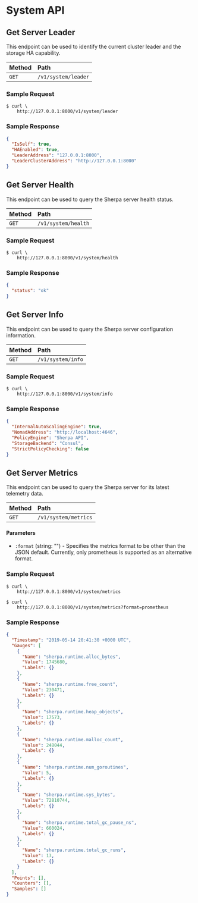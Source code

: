 # System API

## Get Server Leader

This endpoint can  be used to identify the current cluster leader and the storage HA capability.

| Method   | Path                         |
| :--------------------------- | :--------------------- |
| `GET`    | `/v1/system/leader`              | `200 application/binary` |

### Sample Request

```
$ curl \
    http://127.0.0.1:8000/v1/system/leader
```

### Sample Response

```json
{
  "IsSelf": true,
  "HAEnabled": true,
  "LeaderAddress": "127.0.0.1:8000",
  "LeaderClusterAddress": "http://127.0.0.1:8000"
}
```

## Get Server Health

This endpoint can be used to query the Sherpa server health status.

| Method   | Path                         |
| :--------------------------- | :--------------------- |
| `GET`    | `/v1/system/health`              | `200 application/binary` |


### Sample Request

```
$ curl \
    http://127.0.0.1:8000/v1/system/health
```

### Sample Response

```json
{
  "status": "ok"
}
```

## Get Server Info

This endpoint can be used to query the Sherpa server configuration information.

| Method   | Path                         |
| :--------------------------- | :--------------------- |
| `GET`    | `/v1/system/info`              | `200 application/binary` |


### Sample Request

```
$ curl \
    http://127.0.0.1:8000/v1/system/info
```

### Sample Response

```json
{
  "InternalAutoScalingEngine": true,
  "NomadAddress": "http://localhost:4646",
  "PolicyEngine": "Sherpa API",
  "StorageBackend": "Consul",
  "StrictPolicyChecking": false
}
```

## Get Server Metrics

This endpoint can be used to query the Sherpa server for its latest telemetry data.

| Method   | Path                         |
| :--------------------------- | :--------------------- |
| `GET`    | `/v1/system/metrics`              | `200 application/binary` |

#### Parameters
* `:format` (string: "") - Specifies the metrics format to be other than the JSON default. Currently, only prometheus is supported as an alternative format.


### Sample Request

```
$ curl \
    http://127.0.0.1:8000/v1/system/metrics
```
```
$ curl \
    http://127.0.0.1:8000/v1/system/metrics?format=prometheus
```

### Sample Response

```json
{
  "Timestamp": "2019-05-14 20:41:30 +0000 UTC",
  "Gauges": [
    {
      "Name": "sherpa.runtime.alloc_bytes",
      "Value": 1745680,
      "Labels": {}
    },
    {
      "Name": "sherpa.runtime.free_count",
      "Value": 230471,
      "Labels": {}
    },
    {
      "Name": "sherpa.runtime.heap_objects",
      "Value": 17573,
      "Labels": {}
    },
    {
      "Name": "sherpa.runtime.malloc_count",
      "Value": 248044,
      "Labels": {}
    },
    {
      "Name": "sherpa.runtime.num_goroutines",
      "Value": 5,
      "Labels": {}
    },
    {
      "Name": "sherpa.runtime.sys_bytes",
      "Value": 72810744,
      "Labels": {}
    },
    {
      "Name": "sherpa.runtime.total_gc_pause_ns",
      "Value": 660024,
      "Labels": {}
    },
    {
      "Name": "sherpa.runtime.total_gc_runs",
      "Value": 13,
      "Labels": {}
    }
  ],
  "Points": [],
  "Counters": [],
  "Samples": []
}
```
